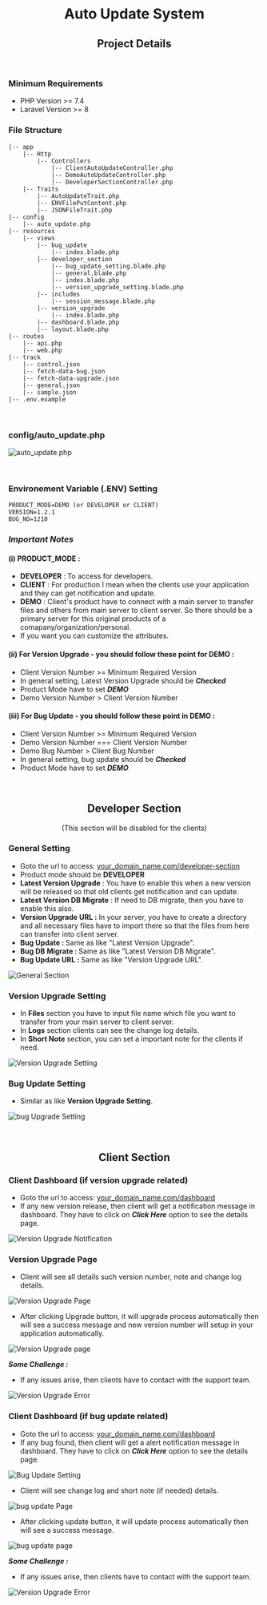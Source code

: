 <div align="center">
    <h1>Auto Update System</h1>
    <h2>Project Details</h2>
</div>

<br>

### Minimum Requirements
- PHP Version >= 7.4
- Laravel Version >= 8

### File Structure

```
|-- app 
    |-- Http
        |-- Controllers
            |-- ClientAutoUpdateController.php
            |-- DemoAutoUpdateController.php
            |-- DeveloperSectionController.php
    |-- Traits
        |-- AutoUpdateTrait.php
        |-- ENVFilePutContent.php
        |-- JSONFileTrait.php
|-- config 
    |-- auto_update.php
|-- resources 
    |-- views
        |-- bug_update
            |-- index.blade.php
        |-- developer_section
            |-- bug_update_setting.blade.php
            |-- general.blade.php
            |-- index.blade.php
            |-- version_upgrade_setting.blade.php
        |-- includes
            |-- session_message.blade.php
        |-- version_upgrade
            |-- index.blade.php
        |-- dashboard.blade.php    
        |-- layout.blade.php    
|-- routes 
    |-- api.php
    |-- web.php
|-- track 
    |-- control.json
    |-- fetch-data-bug.json
    |-- fetch-data-upgrade.json
    |-- general.json
    |-- sample.json
|-- .env.example 
```

<br>

### config/auto_update.php
![auto_update.php](https://snipboard.io/OuNIDK.jpg)

<br>

### Environement Variable (.ENV) Setting
```
PRODUCT_MODE=DEMO (or DEVELOPER or CLIENT)
VERSION=1.2.1
BUG_NO=1210 
```

### <i><b>Important Notes  </b></i> <br>

#### (i) PRODUCT_MODE :
- <b>DEVELOPER</b> : To access for developers.
- <b>CLIENT</b> : For production I mean when the clients use your application and they can get notification and update.
- <b>DEMO</b> : Client's product have to connect with a main server to transfer files and others from main server to client server. So there should be a primary server for this original products of a comapany/organization/personal. 
- If you want you can customize the attributes.

#### (ii) For Version Upgrade - you should follow these point for DEMO :

- Client Version Number >= Minimum Required Version
- In general setting, Latest Version Upgrade should be <b><i>Checked</i></b>
- Product Mode  have to set <b><i>DEMO</i></b>
- Demo Version Number > Client Version Number

#### (iii) For Bug Update - you should follow  these point in DEMO :

- Client Version Number >= Minimum Required Version
- Demo Version Number === Client Version Number
- Demo Bug Number > Client Bug Number
- In general setting, bug update should be <b><i>Checked</i></b>
- Product Mode have to set <b><i>DEMO</i></b>




<br>

<div align="center">
    <h2>Developer Section</h2>
    <p>(This section will be disabled for the clients)</p>
</div>


### General Setting 
- Goto the url to access: [your_domain_name.com/developer-section]()
- Product mode should be <b>DEVELOPER</b> 
- <b>Latest Version Upgrade</b> : You have to enable this when a new version will be released so that old clients get notification and can update.
- <b>Latest Version DB Migrate</b> : If need to DB migrate, then you have to enable this also. 
- <b>Version Upgrade URL :</b>  In your server, you have to create a directory and all necessary files have to import there so that the files from here can transfer into client server.
- <b>Bug Update : </b>  Same as like "Latest Version Upgrade".
- <b>Bug DB Migrate : </b>  Same as like "Latest Version DB Migrate".
- <b>Bug Update URL : </b>  Same as like "Version Upgrade URL".


![General Section](https://snipboard.io/XSRbpG.jpg)


### Version Upgrade Setting
- In <b>Files</b> section you have to input file name which file you want to transfer from your main server to client server.
- In <b>Logs</b> section clients can see the change log details.
- In <b>Short Note</b> section, you can set a important note for the clients if need.

![Version Upgrade Setting](https://snipboard.io/i1tBSJ.jpg)

### Bug Update Setting

- Similar as like <b>Version Upgrade Setting</b>.


![bug Upgrade Setting](https://snipboard.io/jCdwKe.jpg)

<br>

<div align="center">
    <h2>Client Section</h2>
</div>


### Client Dashboard (if version upgrade related)
- Goto the url to access: [your_domain_name.com/dashboard]()
- If any new version release, then client will get a notification message in dashboard. They have to click on <b><i>Click Here</i></b> option to see the details page. 

![Version Upgrade Notification](https://snipboard.io/dxfblN.jpg)

### Version Upgrade Page

- Client will see all details such version number, note and change log details.

![Version Upgrade Page](https://snipboard.io/W5HBkf.jpg)

- After clicking Upgrade button, it will upgrade process automatically then will see a success message and new version number will setup in your application automatically.

![Version Upgrade page](https://snipboard.io/VDHoXi.jpg)

<i><b>Some Challenge : </b></i> <br>
- If any issues arise, then clients have to contact with the support team. 

![Version Upgrade Error](https://snipboard.io/7W46AY.jpg)


### Client Dashboard (if bug update related)
- Goto the url to access: [your_domain_name.com/dashboard]()
- If any bug found, then client will get a alert notification message in dashboard. They have to click on <b><i>Click Here</i></b> option to see the details page. 

![Bug Update Setting](https://snipboard.io/wKyWc7.jpg)

- Client will see change log and  short note (if needed) details.

![bug update Page](https://snipboard.io/Blwio7.jpg)


- After clicking update button, it will update process automatically then will see a success message.

![bug update page](https://snipboard.io/2kBIhW.jpg)

<i><b>Some Challenge : </b></i> <br>
- If any issues arise, then clients have to contact with the support team. 

![Version Upgrade Error](https://snipboard.io/9LevBw.jpg)

